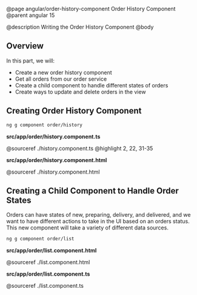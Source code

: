 @page angular/order-history-component Order History Component
@parent angular 15

@description Writing the Order History Component
@body

## Overview

In this part, we will:

- Create a new order history component
- Get all orders from our order service
- Create a child component to handle different states of orders
- Create ways to update and delete orders in the view

## Creating Order History Component

```bash
ng g component order/history
```

__src/app/order/history.component.ts__

@sourceref ./history.component.ts
@highlight 2, 22, 31-35

__src/app/order/history.component.html__

@sourceref ./history.component.html

## Creating a Child Component to Handle Order States

Orders can have states of new, preparing, delivery, and delivered, and we want to have different actions to take in the UI based on an orders status. This new component will take a variety of different data sources. 

```bash
ng g component order/list
```

__src/app/order/list.component.html__

@sourceref ./list.component.html

__src/app/order/list.component.ts__

@sourceref ./list.component.ts



